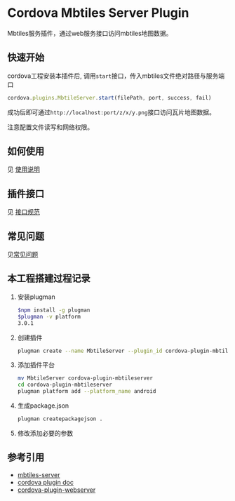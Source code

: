 # Cordova Mbtiles Server Plugin

Mbtiles服务插件，通过web服务接口访问mbtiles地图数据。

## 快速开始

cordova工程安装本插件后, 调用`start`接口，传入mbtiles文件绝对路径与服务端口

```js
cordova.plugins.MbtileServer.start(filePath, port, success, fail)
```

成功后即可通过`http://localhost:port/z/x/y.png`接口访问瓦片地图数据。

注意配置文件读写和网络权限。

## 如何使用

见 [使用说明](docs/usage.md)

## 插件接口

见 [接口规范](docs/api.md)

## 常见问题

见[常见问题](docs/faq.md)

## 本工程搭建过程记录

1. 安装plugman
    ```bash
    $npm install -g plugman
    $plugman -v platform
    3.0.1
    ```

1. 创建插件
    ```bash
    plugman create --name MbtileServer --plugin_id cordova-plugin-mbtileserver --plugin_version 0.1.0
    ```

1. 添加插件平台
    ```bash
    mv MbtileServer cordova-plugin-mbtileserver
    cd cordova-plugin-mbtileserver
    plugman platform add --platform_name android
    ```

1. 生成package.json
    ```bash
    plugman createpackagejson .
    ```

1. 修改添加必要的参数

## 参考引用

* [mbtiles-server](https://github.com/tobinbradley/mbtiles-server)
* [cordova plugin doc](https://cordova.apache.org/docs/en/latest/guide/hybrid/plugins/index.html)
* [cordova-plugin-webserver](https://github.com/bykof/cordova-plugin-webserver)
